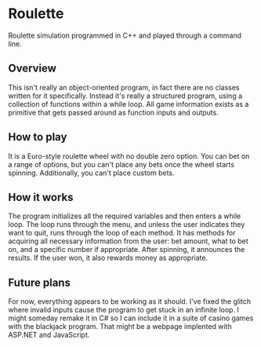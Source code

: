 # Roulette
Roulette simulation programmed in C++ and played through a command line.

## Overview
This isn't really an object-oriented program, in fact there are no classes written for it specifically.
Instead it's really a structured program, using a collection of functions within a while loop.
All game information exists as a primitive that gets passed around as function inputs and outputs.

## How to play
It is a Euro-style roulette wheel with no double zero option.
You can bet on a range of options, but you can't place any bets once the wheel starts spinning.
Additionally, you can't place custom bets.

## How it works
The program initializes all the required variables and then enters a while loop.
The loop runs through the menu, and unless the user indicates they want to quit, runs through the loop of each method.
It has methods for acquiring all necessary information from the user: bet amount, what to bet on, and a specific number if appropriate.
After spinning, it announces the results. If the user won, it also rewards money as appropriate.

## Future plans
For now, everything appears to be working as it should. I've fixed the glitch where invalid inputs cause the program to get stuck in an infinite loop.
I might someday remake it in C# so I can include it in a suite of casino games with the blackjack program. That might be a webpage implented with ASP.NET and JavaScript.